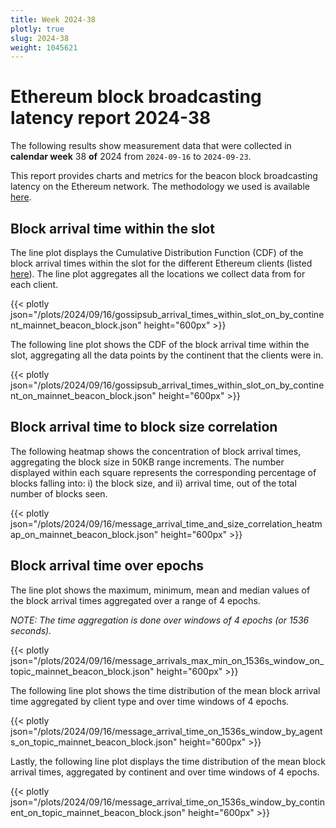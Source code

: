 ```yaml
---
title: Week 2024-38
plotly: true
slug: 2024-38
weight: 1045621
---
```


# Ethereum block broadcasting latency report 2024-38

The following results show measurement data that were collected in **calendar week** 38 **of** 2024 from `2024-09-16` to `2024-09-23`.

This report provides charts and metrics for the beacon block broadcasting latency on the Ethereum network. The methodology we used is available [here](../methodology).

## Block arrival time within the slot
The line plot displays the Cumulative Distribution Function (CDF) of the block arrival times within the slot for the different Ethereum clients (listed [here](../methodology#data-source)). The line plot aggregates all the locations we collect data from for each client.

{{< plotly json="/plots/2024/09/16/gossipsub_arrival_times_within_slot_on_by_continent_mainnet_beacon_block.json" height="600px" >}}

The following line plot shows the CDF of the block arrival time within the slot, aggregating all the data points by the continent that the clients were in.

{{< plotly json="/plots/2024/09/16/gossipsub_arrival_times_within_slot_on_by_continent_on_mainnet_beacon_block.json" height="600px" >}}

## Block arrival time to block size correlation
The following heatmap shows the concentration of block arrival times, aggregating the block size in 50KB range increments. The number displayed within each square represents the corresponding percentage of blocks falling into: i) the block size, and ii) arrival time, out of the total number of blocks seen.

{{< plotly json="/plots/2024/09/16/message_arrival_time_and_size_correlation_heatmap_on_mainnet_beacon_block.json" height="600px" >}}

## Block arrival time over epochs
The line plot shows the maximum, minimum, mean and median values of the block arrival times aggregated over a range of 4 epochs.

_NOTE: The time aggregation is done over windows of 4 epochs (or 1536 seconds)._

{{< plotly json="/plots/2024/09/16/message_arrivals_max_min_on_1536s_window_on_topic_mainnet_beacon_block.json" height="600px" >}}

The following line plot shows the time distribution of the mean block arrival time aggregated by client type and over time windows of 4 epochs.

{{< plotly json="/plots/2024/09/16/message_arrival_time_on_1536s_window_by_agents_on_topic_mainnet_beacon_block.json" height="600px" >}}

Lastly, the following line plot displays the time distribution of the mean block arrival times, aggregated by continent and over time windows of 4 epochs.

{{< plotly json="/plots/2024/09/16/message_arrival_time_on_1536s_window_by_continent_on_topic_mainnet_beacon_block.json" height="600px" >}}
